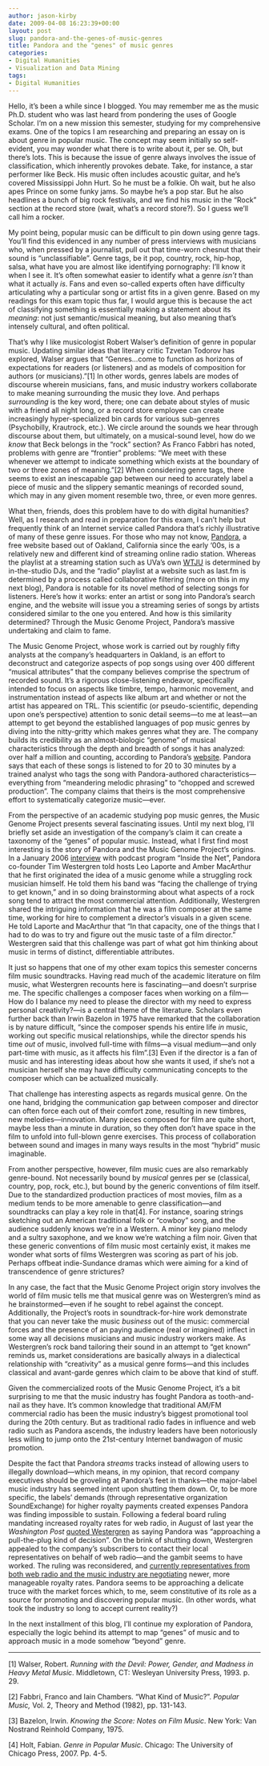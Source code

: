 ```yaml
---
author: jason-kirby
date: 2009-04-08 16:23:39+00:00
layout: post
slug: pandora-and-the-genes-of-music-genres
title: Pandora and the "genes" of music genres
categories:
- Digital Humanities
- Visualization and Data Mining
tags:
- Digital Humanities
---
```


Hello, it’s been a while since I blogged. You may remember me as the music Ph.D. student who was last heard from pondering the uses of Google Scholar. I’m on a new mission this semester, studying for my comprehensive exams.  One of the topics I am researching and preparing an essay on is about genre in popular music. The concept may seem initially so self-evident, you may wonder what there is to write about it, per se. Oh, but there’s lots. This is because the issue of genre always involves the issue of classification, which inherently provokes debate. Take, for instance, a star performer like Beck. His music often includes acoustic guitar, and he’s covered Mississippi John Hurt. So he must be a folkie. Oh wait, but he also apes Prince on some funky jams. So maybe he’s a pop star. But he also headlines a bunch of big rock festivals, and we find his music in the “Rock” section at the record store (wait, what’s a record store?). So I guess we’ll call him a rocker.




My point being, popular music can be difficult to pin down using genre tags. You’ll find this evidenced in any number of press interviews with musicians who, when pressed by a journalist, pull out that time-worn chesnut that their sound is “unclassifiable”. Genre tags, be it pop, country, rock, hip-hop, salsa, what have you are almost like identifying pornography: I’ll know it when I see it. It’s often somewhat easier to identify what a genre _isn’t_ than what it actually _is_. <!-- more -->Fans and even so-called experts often have difficulty articulating why a particular song or artist fits in a given genre. Based on my readings for this exam topic thus far, I would argue this is because the act of classifying something is essentially making a statement about its _meaning_:  not just semantic/musical meaning, but also meaning that’s intensely cultural, and often political.




That’s why I like musicologist Robert Walser’s definition of genre in popular music. Updating similar ideas that literary critic Tzvetan Todorov has explored, Walser argues that “Genres…come to function as horizons of expectations for readers (or listeners) and as models of composition for authors (or musicians).”[1] In other words, genres labels are modes of discourse wherein musicians, fans, and music industry workers collaborate to make meaning surrounding the music they love. And perhaps _surrounding_ is the key word, there; one can debate about styles of music with a friend all night long, or a record store employee can create increasingly hyper-specialized bin cards for various sub-genres (Psychobilly, Krautrock, etc.). We circle around the sounds we hear through discourse about them, but ultimately, on a musical-sound level, how do we _know_ that Beck belongs in the “rock” section? As Franco Fabbri has noted, problems with genre are “frontier” problems: “We meet with these whenever we attempt to indicate something which exists at the boundary of two or three zones of meaning.”[2] When considering genre tags, there seems to exist an inescapable gap between our need to accurately label a piece of music and the slippery semantic meanings of recorded sound, which may in any given moment resemble two, three, or even more genres.




What then, friends, does this problem have to do with digital humanities? Well, as I research and read in preparation for this exam, I can’t help but frequently think of an Internet service called Pandora that’s richly illustrative of many of these genre issues. For those who may not know, [Pandora](http://www.pandora.com), a free website based out of Oakland,  California since the early ‘00s, is a relatively new and different kind of streaming online radio station. Whereas the playlist at a streaming station such as UVa’s own [WTJU](http://wtju.net/) is determined by in-the-studio DJs, and the “radio” playlist at a website such as last.fm is determined by a process called collaborative filtering (more on this in my next blog), Pandora is notable for its novel method of selecting songs for listeners. Here’s how it works: enter an artist or song into Pandora’s search engine, and the website will issue you a streaming series of songs by artists considered similar to the one you entered. And how is this similarity determined? Through the Music Genome Project, Pandora’s massive undertaking and claim to fame.




The Music Genome Project, whose work is carried out by roughly fifty analysts at the company’s headquarters in Oakland, is an effort to deconstruct and categorize aspects of pop songs using over 400 different “musical attributes” that the company believes comprise the spectrum of recorded sound. It’s a rigorous close-listening endeavor, specifically intended to focus on aspects like timbre, tempo, harmonic movement, and instrumentation instead of aspects like album art and whether or not the artist has appeared on TRL. This scientific (or pseudo-scientific, depending upon one’s perspective) attention to sonic detail seems&mdash;to me at least&mdash;an attempt to get beyond the established languages of pop music genres by diving into the nitty-gritty which makes genres what they are. The company builds its credibility as an almost-biologic “genome” of musical characteristics through the depth and breadth of songs it has analyzed: over half a million and counting, according to Pandora’s [website](http://blog.pandora.com/faq/). Pandora says that each of these songs is listened to for 20 to 30 minutes by a trained analyst who tags the song with Pandora-authored characteristics&mdash;everything from “meandering melodic phrasing” to “chopped and screwed production”. The company claims that theirs is the most comprehensive effort to systematically categorize music&mdash;ever.




From the perspective of an academic studying pop music genres, the Music Genome Project presents several fascinating issues. Until my next blog, I’ll briefly set aside an investigation of the company’s claim it can create a taxonomy of the “genes” of popular music. Instead, what I first find most interesting is the story of Pandora and the Music Genome Project’s origins. In a January 2006 [interview](http://twit.tv/itn6) with podcast program “Inside the Net”, Pandora co-founder Tim Westergren told hosts Leo Laporte and Amber MacArthur that he first originated the idea of a music genome while a struggling rock musician himself. He told them his band was “facing the challenge of trying to get known,” and in so doing brainstorming about what aspects of a rock song tend to attract the most commercial attention. Additionally, Westergren shared the intriguing information that he was a film composer at the same time, working for hire to complement a director’s visuals in a given scene. He told Laporte and MacArthur that “In that capacity, one of the things that I had to do was to try and figure out the music taste of a film director.” Westergren said that this challenge was part of what got him thinking about music in terms of distinct, differentiable attributes.




It just so happens that one of my other exam topics this semester concerns film music soundtracks. Having read much of the academic literature on film music, what Westergren recounts here is fascinating&mdash;and doesn’t surprise me. The specific challenges a composer faces when working on a film&mdash;How do I balance my need to please the director with my need to express personal creativity?&mdash;is a central theme of the literature. Scholars even further back than Irwin Bazelon in 1975 have remarked that the collaboration is by nature difficult, “since the composer spends his entire life _in_ music, working out specific musical relationships, while the director spends his time _out_ of music, involved full-time with films&mdash;a visual medium&mdash;and only part-time with music, as it affects his film”.[3] Even if the director is a fan of music and has interesting ideas about how she wants it used, if she’s not a musician herself she may have difficulty communicating concepts to the composer which can be actualized musically.




That challenge has interesting aspects as regards musical genre. On the one hand, bridging the communication gap between composer and director can often force each out of their comfort zone, resulting in new timbres, new melodies&mdash;innovation. Many pieces composed for film are quite short, maybe less than a minute in duration, so they often don’t have space in the film to unfold into full-blown genre exercises. This process of collaboration between sound and images in many ways results in the most “hybrid” music imaginable.




From another perspective, however, film music cues are also remarkably genre-bound. Not necessarily bound by _musical_ genres per se (classical, country, pop, rock, etc.), but bound by the generic conventions of film itself. Due to the standardized production practices of most movies, film as a medium tends to be more amenable to genre classification&mdash;and soundtracks can play a key role in that[4]. For instance, soaring strings sketching out an American traditional folk or “cowboy” song, and the audience suddenly knows we’re in a Western. A minor key piano melody and a sultry saxophone, and we know we’re watching a film noir. Given that these generic conventions of film music most certainly exist, it makes me wonder what sorts of films Westergren was scoring as part of his job. Perhaps offbeat indie-Sundance dramas which were aiming for a kind of transcendence of genre strictures?




In any case, the fact that the Music Genome Project origin story involves the world of film music tells me that musical genre was on Westergren’s mind as he brainstormed&mdash;even if he sought to rebel against the concept. Additionally, the Project’s roots in soundtrack-for-hire work demonstrate that you can never take the music _business_ out of the music: commercial forces and the presence of an paying audience (real or imagined) inflect in some way all decisions musicians and music industry workers make. As Westergren’s rock band tailoring their sound in an attempt to “get known” reminds us, market considerations are basically always in a dialectical relationship with “creativity” as a musical genre forms&mdash;and this includes classical and avant-garde genres which claim to be above that kind of stuff.




Given the commercialized roots of the Music Genome Project, it’s a bit surprising to me that the music industry has fought Pandora as tooth-and-nail as they have. It’s common knowledge that traditional AM/FM commercial radio has been the music industry’s biggest promotional tool during the 20th century. But as traditional radio fades in influence and web radio such as Pandora ascends, the industry leaders have been notoriously less willing to jump onto the 21st-century Internet bandwagon of music promotion.




Despite the fact that Pandora _streams_ tracks instead of allowing users to illegally download&mdash;which means, in my opinion, that record company executives should be groveling at Pandora’s feet in thanks&mdash;the major-label music industry has seemed intent upon shutting them down. Or, to be more specific, the labels’ demands (through representative organization SoundExchange) for higher royalty payments created expenses Pandora was finding impossible to sustain. Following a federal board ruling mandating increased royalty rates for web radio, in August of last year the _Washington Post_ [quoted Westergren](http://www.washingtonpost.com/wp-dyn/content/article/2008/08/15/AR2008081503367_2.html) as saying Pandora was “approaching a pull-the-plug kind of decision”. On the brink of shutting down, Westergren appealed to the company’s subscribers to contact their local representatives on behalf of web radio&mdash;and the gambit seems to have worked. The ruling was reconsidered, and [currently representatives from both web radio and the music industry are negotiating](http://www.dmwmedia.com/news/2009/02/23/cnet%3A-webcasters%2C-music-industry-battling-over-royalties) newer, more manageable royalty rates. Pandora seems to be approaching a delicate truce with the market forces which, to me, seem constitutive of its role as a source for promoting and discovering popular music. (In other words, what took the industry so long to accept current reality?)




In the next installment of this blog, I’ll continue my exploration of Pandora, especially the logic behind its attempt to map “genes” of music and to approach music in a mode somehow “beyond” genre.









* * *







[1] Walser, Robert. _Running with the Devil: Power, Gender, and Madness in Heavy Metal Music_. Middletown, CT: Wesleyan University Press, 1993. p. 29.











[2] Fabbri, Franco and Iain Chambers. “What Kind of Music?”. _Popular Music,_ Vol. 2, Theory and Method (1982), pp. 131-143.











[3] Bazelon, Irwin. _Knowing the Score: Notes on Film Music_. New York: Van Nostrand Reinhold Company, 1975.











[4] Holt, Fabian. _Genre in Popular Music_. Chicago: The University of Chicago Press, 2007. Pp. 4-5.

















